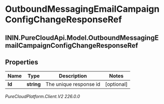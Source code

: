 # OutboundMessagingEmailCampaignConfigChangeResponseRef

## ININ.PureCloudApi.Model.OutboundMessagingEmailCampaignConfigChangeResponseRef

## Properties

|Name | Type | Description | Notes|
|------------ | ------------- | ------------- | -------------|
| **Id** | **string** | The unique response id | [optional] |



_PureCloudPlatform.Client.V2 226.0.0_
